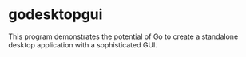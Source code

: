 # godesktopgui
This program demonstrates the potential of Go to create a standalone desktop application with a sophisticated GUI.
